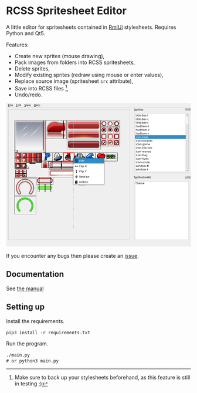 # RCSS Spritesheet Editor

A little editor for spritesheets contained in 
[RmlUi](https://github.com/mikke89/RmlUi) stylesheets.
Requires Python and Qt5.

Features:

* Create new sprites (mouse drawing),
* Pack images from folders into RCSS spritesheets,
* Delete sprites,
* Modify existing sprites (redraw using mouse or enter values),
* Replace source image (spritesheet `src` attribute),
* Save into RCSS files [^1],
* Undo/redo.

[^1]: Make sure to back up your stylesheets beforehand, as this feature is still in testing ;)

![Screenshot](./img/front.png)

If you encounter any bugs then please create an 
[issue](https://github.com/svenvvv/rcss-sprite-ed/issues).

## Documentation

See [the manual](./MANUAL.md)

## Setting up

Install the requirements.

```
pip3 install -r requirements.txt
```

Run the program.

```
./main.py
# or python3 main.py
```

